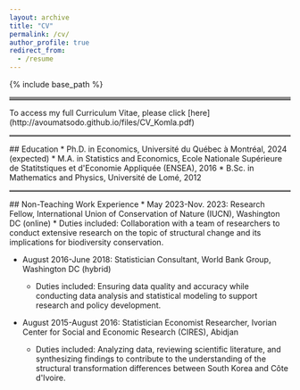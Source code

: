 ```yaml
---
layout: archive
title: "CV"
permalink: /cv/
author_profile: true
redirect_from:
  - /resume
---
```


{% include base_path %}
<hr style="border-top: 5px solid #8c8b8b; width:100%;">
To access my full Curriculum Vitae, please click [here](http://avoumatsodo.github.io/files/CV_Komla.pdf)

<hr style="border-top: 2px solid #8c8b8b; width:100%;">
## Education
* Ph.D. in Economics, Université du Québec à Montréal, 2024 (expected)
* M.A.  in Statistics and Economics, Ecole Nationale Supérieure de Statitstiques et d'Economie Appliquée (ENSEA), 2016
* B.Sc. in Mathematics and Physics, Université de Lomé, 2012

<hr style="border-top: 2px solid #8c8b8b; width:100%;">
## Non-Teaching Work Experience
* May 2023-Nov. 2023: Research Fellow, International Union of Conservation of Nature (IUCN), Washington DC (online)
  * Duties included: Collaboration with a team of researchers to conduct extensive research on the topic of structural change and its implications for biodiversity conservation.
  <!-- * Supervisor: Juha Siikamäki -->

* August 2016-June 2018: Statistician Consultant, World Bank Group, Washington DC (hybrid)
  * Duties included: Ensuring data quality and accuracy while conducting data analysis and statistical modeling to support research and policy development.
  <!-- * Supervisor: Aly Sanoh -->

* August 2015-August 2016: Statistician Economist Researcher, Ivorian Center for Social and Economic Research (CIRES), Abidjan 
  * Duties included: Analyzing data, reviewing scientific literature, and synthesizing findings to contribute to the understanding of the structural transformation differences between South Korea and Côte d'Ivoire.
 <!-- * Supervisor: José Coffie N'guessan -->
  
<!-- Publications -->
<!-- ====== -->

    

<!-- Teaching -->
<!-- ====== -->

  
    
  

